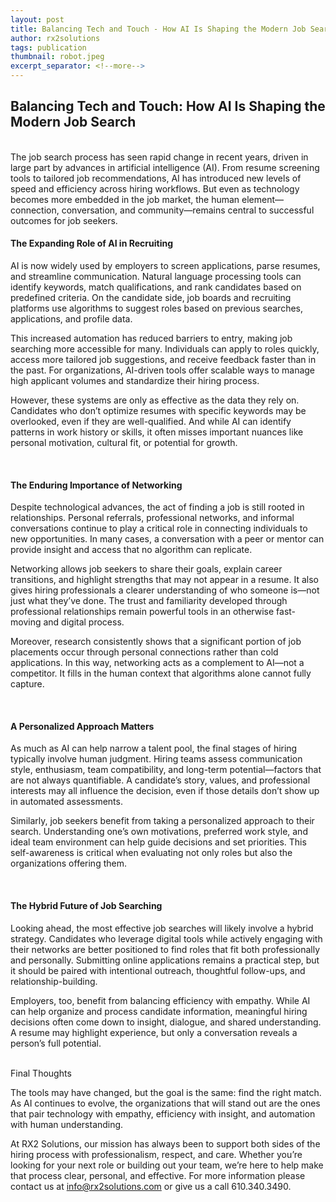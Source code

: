 ```yaml
---
layout: post
title: Balancing Tech and Touch - How AI Is Shaping the Modern Job Search
author: rx2solutions
tags: publication
thumbnail: robot.jpeg
excerpt_separator: <!--more-->
---
```


<h2><b></b>Balancing Tech and Touch: How AI Is Shaping the Modern Job Search</h2>

<br>
The job search process has seen rapid change in recent years, driven in large part by advances in artificial intelligence (AI). From resume screening tools to tailored job recommendations,<!--more--> AI has introduced new levels of speed and efficiency across hiring workflows. But even as technology becomes more embedded in the job market, the human element—connection, conversation, and community—remains central to successful outcomes for job seekers.

<br>
<h4>The Expanding Role of AI in Recruiting</h4>

AI is now widely used by employers to screen applications, parse resumes, and streamline communication. Natural language processing tools can identify keywords, match qualifications, and rank candidates based on predefined criteria. On the candidate side, job boards and recruiting platforms use algorithms to suggest roles based on previous searches, applications, and profile data.

This increased automation has reduced barriers to entry, making job searching more accessible for many. Individuals can apply to roles quickly, access more tailored job suggestions, and receive feedback faster than in the past. For organizations, AI-driven tools offer scalable ways to manage high applicant volumes and standardize their hiring process.

However, these systems are only as effective as the data they rely on. Candidates who don’t optimize resumes with specific keywords may be overlooked, even if they are well-qualified. And while AI can identify patterns in work history or skills, it often misses important nuances like personal motivation, cultural fit, or potential for growth.

<br>
<h4>The Enduring Importance of Networking</h4>

Despite technological advances, the act of finding a job is still rooted in relationships. Personal referrals, professional networks, and informal conversations continue to play a critical role in connecting individuals to new opportunities. In many cases, a conversation with a peer or mentor can provide insight and access that no algorithm can replicate.

Networking allows job seekers to share their goals, explain career transitions, and highlight strengths that may not appear in a resume. It also gives hiring professionals a clearer understanding of who someone is—not just what they’ve done. The trust and familiarity developed through professional relationships remain powerful tools in an otherwise fast-moving and digital process.

Moreover, research consistently shows that a significant portion of job placements occur through personal connections rather than cold applications. In this way, networking acts as a complement to AI—not a competitor. It fills in the human context that algorithms alone cannot fully capture.

<br>
<h4>A Personalized Approach Matters</h4>

As much as AI can help narrow a talent pool, the final stages of hiring typically involve human judgment. Hiring teams assess communication style, enthusiasm, team compatibility, and long-term potential—factors that are not always quantifiable. A candidate’s story, values, and professional interests may all influence the decision, even if those details don’t show up in automated assessments.

Similarly, job seekers benefit from taking a personalized approach to their search. Understanding one’s own motivations, preferred work style, and ideal team environment can help guide decisions and set priorities. This self-awareness is critical when evaluating not only roles but also the organizations offering them.

<br>
<H4>The Hybrid Future of Job Searching</H4>

Looking ahead, the most effective job searches will likely involve a hybrid strategy. Candidates who leverage digital tools while actively engaging with their networks are better positioned to find roles that fit both professionally and personally. Submitting online applications remains a practical step, but it should be paired with intentional outreach, thoughtful follow-ups, and relationship-building.

Employers, too, benefit from balancing efficiency with empathy. While AI can help organize and process candidate information, meaningful hiring decisions often come down to insight, dialogue, and shared understanding. A resume may highlight experience, but only a conversation reveals a person’s full potential.

<br>
Final Thoughts

The tools may have changed, but the goal is the same: find the right match. As AI continues to evolve, the organizations that will stand out are the ones that pair technology with empathy, efficiency with insight, and automation with human understanding.

At RX2 Solutions, our mission has always been to support both sides of the hiring process with professionalism, respect, and care. Whether you’re looking for your next role or building out your team, we’re here to help make that process clear, personal, and effective. For more information please contact us at [info@rx2solutions.com](mailto:info@rx2solutions.com) or give us a call 610.340.3490. 
